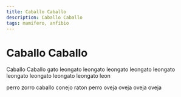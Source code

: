 ```yaml
---
title: Caballo Caballo
description: Caballo Caballo
tags: mamifero, anfibio
---
```


# Caballo Caballo

Caballo Caballo gato leongato leongato leongato leongato leongato leongato leongato leongato leongato leon

perro zorro caballo conejo raton perro oveja oveja oveja oveja